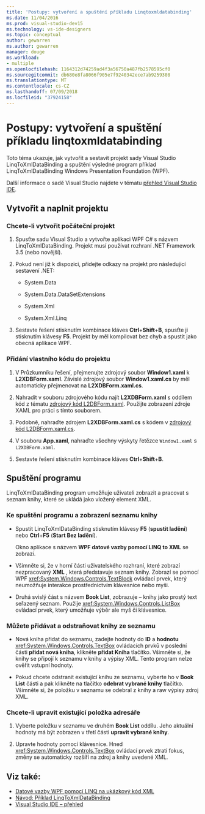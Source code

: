 ```yaml
---
title: 'Postupy: vytvoření a spuštění příkladu Linqtoxmldatabinding'
ms.date: 11/04/2016
ms.prod: visual-studio-dev15
ms.technology: vs-ide-designers
ms.topic: conceptual
author: gewarren
ms.author: gewarren
manager: douge
ms.workload:
- multiple
ms.openlocfilehash: 1164312d74259ad4f3a56750a487fb2578595cf0
ms.sourcegitcommit: db680e8fa8066f905e7f9240342ece7ab9259308
ms.translationtype: MT
ms.contentlocale: cs-CZ
ms.lasthandoff: 07/09/2018
ms.locfileid: "37924158"
---
```

# <a name="how-to-build-and-run-the-linqtoxmldatabinding-example"></a>Postupy: vytvoření a spuštění příkladu linqtoxmldatabinding

Toto téma ukazuje, jak vytvořit a sestavit projekt sady Visual Studio LinqToXmlDataBinding a spuštění výsledné program příklad LinqToXmlDataBinding Windows Presentation Foundation (WPF).

Další informace o sadě Visual Studio najdete v tématu [přehled Visual Studio IDE](../ide/visual-studio-ide.md).

## <a name="create-and-populate-the-project"></a>Vytvořit a naplnit projektu

### <a name="to-create-the-starting-project"></a>Chcete-li vytvořit počáteční projekt

1. Spusťte sadu Visual Studio a vytvořte aplikaci WPF C# s názvem LinqToXmlDataBinding. Projekt musí používat rozhraní .NET Framework 3.5 (nebo novější).

1. Pokud není již k dispozici, přidejte odkazy na projekt pro následující sestavení .NET:

    - System.Data

    - System.Data.DataSetExtensions

    - System.Xml

    - System.Xml.Linq

1. Sestavte řešení stisknutím kombinace kláves **Ctrl**+**Shift**+**B**, spusťte ji stisknutím klávesy **F5**. Projekt by měl kompilovat bez chyb a spustit jako obecná aplikace WPF.

### <a name="to-add-custom-code-to-the-project"></a>Přidání vlastního kódu do projektu

1. V Průzkumníku řešení, přejmenujte zdrojový soubor **Window1.xaml** k **L2XDBForm.xaml**. Závislé zdrojový soubor **Window1.xaml.cs** by měl automaticky přejmenovat na **L2XDBForm.xaml.cs**.

1. Nahradit v souboru zdrojového kódu najít **L2XDBForm.xaml** s oddílem kód z tématu [zdrojový kód L2DBForm.xaml](../designers/l2dbform-xaml-source-code.md). Použijte zobrazení zdroje XAML pro práci s tímto souborem.

1. Podobně, nahraďte zdrojem **L2XDBForm.xaml.cs** s kódem v [zdrojový kód L2DBForm.xaml.cs](../designers/l2dbform-xaml-cs-source-code.md).

1. V souboru **App.xaml**, nahraďte všechny výskyty řetězce `Window1.xaml` s `L2XDBForm.xaml`.

1. Sestavte řešení stisknutím kombinace kláves **Ctrl**+**Shift**+**B**.

## <a name="run-the-program"></a>Spuštění programu

LinqToXmlDataBinding program umožňuje uživateli zobrazit a pracovat s seznam knihy, které se ukládá jako vložený element XML.

### <a name="to-run-the-program-and-view-the-book-list"></a>Ke spuštění programu a zobrazení seznamu knihy

- Spustit LinqToXmlDataBinding stisknutím klávesy **F5** (**spustit ladění**) nebo **Ctrl**+**F5** (**Start Bez ladění**).

   Okno aplikace s názvem **WPF datové vazby pomocí LINQ to XML** se zobrazí.

- Všimněte si, že v horní části uživatelského rozhraní, které zobrazí nezpracovaný **XML** , která představuje seznam knihy. Zobrazí se pomocí WPF <xref:System.Windows.Controls.TextBlock> ovládací prvek, který neumožňuje interakce prostřednictvím klávesnice nebo myši.

- Druhá svislý část s názvem **Book List**, zobrazuje – knihy jako prostý text seřazený seznam. Použije <xref:System.Windows.Controls.ListBox> ovládací prvek, který umožňuje výběr ale myš či klávesnice.

### <a name="to-add-and-delete-books-from-the-list"></a>Můžete přidávat a odstraňovat knihy ze seznamu

- Nová kniha přidat do seznamu, zadejte hodnoty do **ID** a **hodnotu** <xref:System.Windows.Controls.TextBox> ovládacích prvků v poslední části **přidat nová kniha**, klikněte **přidat Kniha** tlačítko. Všimněte si, že knihy se připojí k seznamu v knihy a výpisy XML. Tento program nelze ověřit vstupní hodnoty.

- Pokud chcete odstranit existující knihu ze seznamu, vyberte ho v **Book List** části a pak klikněte na tlačítko **odebrat vybrané knihy** tlačítko. Všimněte si, že položku v seznamu se odebral z knihy a raw výpisy zdroj XML.

### <a name="to-edit-an-existing-book-entry"></a>Chcete-li upravit existující položka adresáře

1. Vyberte položku v seznamu ve druhém **Book List** oddílu. Jeho aktuální hodnoty má být zobrazen v třetí části **upravit vybrané knihy**.

1. Upravte hodnoty pomocí klávesnice. Hned <xref:System.Windows.Controls.TextBox> ovládací prvek ztratí fokus, změny se automaticky rozšíří na zdroj a knihy uvedené XML.

## <a name="see-also"></a>Viz také:

- [Datové vazby WPF pomocí LINQ na ukázkový kód XML](../designers/wpf-data-binding-using-linq-to-xml-example.md)
- [Návod: Příklad LinqToXmlDataBinding](../designers/walkthrough-linqtoxmldatabinding-example.md)
- [Visual Studio IDE – přehled](../ide/visual-studio-ide.md)